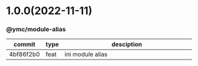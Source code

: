 <a name="1.0.0"></a>
# 1.0.0(2022-11-11)
### @ymc/module-alias
<table><thead><tr><th>commit</th><th>type</th><th style="width:80%">desciption</th></tr></thead><tbody><tr><td><a title="feat(core): ini module alias&#10;&#10;update packagejson.description&#10;update desc in readme.md&#10;&#10;generated by ymc@robot" hrel="https://github.com/ymc-github/js-idea/commit/04bf86f2b0e9c8a12886e5da014fd7ca644ce4b5"> 4bf86f2b0 </a></td>
<td>feat</td>
<td>ini module alias</td></tr></tbody></table>